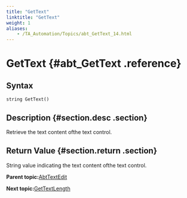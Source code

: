 ```yaml
--- 
title: "GetText"
linktitle: "GetText"
weight: 1
aliases: 
    - /TA_Automation/Topics/abt_GetText_14.html
---
```

# GetText {#abt_GetText .reference}

## Syntax

`string GetText()`

## Description {#section.desc .section}

Retrieve the text content ofthe text control.

## Return Value {#section.return .section}

String value indicating the text content ofthe text control.

**Parent topic:**[AbtTextEdit](../../TA_Automation/Topics/abt_AbtTextEdit.html)

**Next topic:**[GetTextLength](../../TA_Automation/Topics/abt_GetTextLength_14.html)

